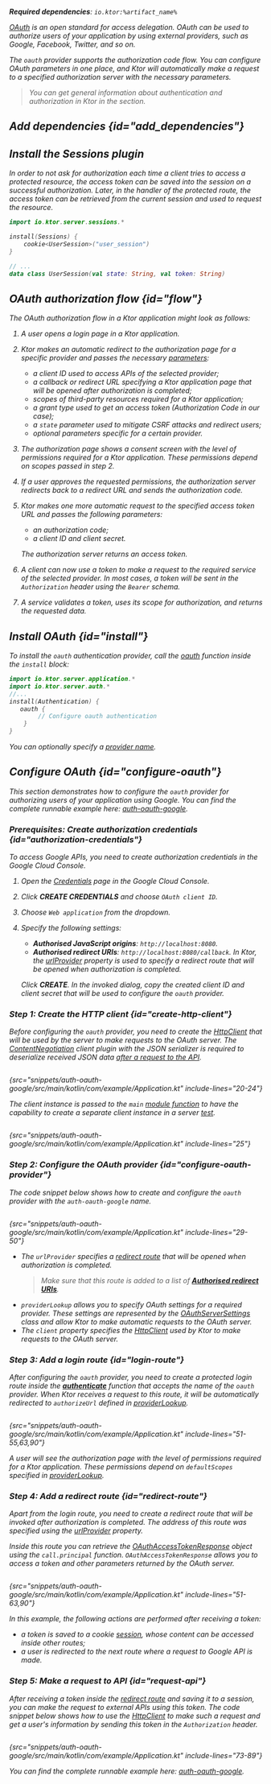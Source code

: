 [//]: # (title: OAuth)

<show-structure for="chapter" depth="2"/>

<var name="plugin_name" value="OAuth"/>
<var name="artifact_name" value="ktor-server-auth"/>

<tldr>
<p>
<b>Required dependencies</b>: <code>io.ktor:%artifact_name%</code>
</p>
<var name="example_name" value="auth-oauth-google"/>
<include from="lib.topic" element-id="download_example"/>
<include from="lib.topic" element-id="native_server_supported"/>
</tldr>

[OAuth](https://oauth.net/) is an open standard for access delegation. OAuth can be used to authorize users of your application by using external providers, such as Google, Facebook, Twitter, and so on.

The `oauth` provider supports the authorization code flow. You can configure OAuth parameters in one place, and Ktor will automatically make a request to a specified authorization server with the necessary parameters. 

> You can get general information about authentication and authorization in Ktor in the [](authentication.md) section.

## Add dependencies {id="add_dependencies"}

<include from="lib.topic" element-id="add_ktor_artifact_intro"/>
<include from="lib.topic" element-id="add_ktor_artifact"/>

## Install the Sessions plugin
In order to not ask for authorization each time a client tries to access a protected resource, the access token can be saved into the session on a successful authorization. 
Later, in the handler of the protected route, the access token can be retrieved from the current session and used to request the resource.

```kotlin
import io.ktor.server.sessions.*

install(Sessions) {
    cookie<UserSession>("user_session")
}

// ... 
data class UserSession(val state: String, val token: String)
```


## OAuth authorization flow {id="flow"}
The OAuth authorization flow in a Ktor application might look as follows:
1. A user opens a login page in a Ktor application.
2. Ktor makes an automatic redirect to the authorization page for a specific provider and passes the necessary [parameters](#configure-oauth-provider):
   * a client ID used to access APIs of the selected provider;
   * a callback or redirect URL specifying a Ktor application page that will be opened after authorization is completed;
   * scopes of third-party resources required for a Ktor application;
   * a grant type used to get an access token (Authorization Code in our case);
   * a `state` parameter used to mitigate CSRF attacks and redirect users;
   * optional parameters specific for a certain provider.
3. The authorization page shows a consent screen with the level of permissions required for a Ktor application. These permissions depend on scopes passed in step 2. 
4. If a user approves the requested permissions, the authorization server redirects back to a redirect URL and sends the authorization code.
5. Ktor makes one more automatic request to the specified access token URL and passes the following parameters:
   * an authorization code;
   * a client ID and client secret.
   
   The authorization server returns an access token.
6. A client can now use a token to make a request to the required service of the selected provider. In most cases, a token will be sent in the `Authorization` header using the `Bearer` schema.
7. A service validates a token, uses its scope for authorization, and returns the requested data.


## Install OAuth {id="install"}
To install the `oauth` authentication provider, call the [oauth](https://api.ktor.io/ktor-server/ktor-server-plugins/ktor-server-auth/io.ktor.server.auth/oauth.html) function inside the `install` block:

```kotlin
import io.ktor.server.application.*
import io.ktor.server.auth.*
//...
install(Authentication) {
   oauth {
        // Configure oauth authentication
    }
}
```
You can optionally specify a [provider name](authentication.md#provider-name).


## Configure OAuth {id="configure-oauth"}

This section demonstrates how to configure the `oauth` provider for authorizing users of your application using Google. You can find the complete runnable example here: [auth-oauth-google](https://github.com/ktorio/ktor-documentation/tree/%ktor_version%/codeSnippets/snippets/auth-oauth-google). 

### Prerequisites: Create authorization credentials {id="authorization-credentials"}

To access Google APIs, you need to create authorization credentials in the Google Cloud Console.
1. Open the [Credentials](https://console.cloud.google.com/apis/credentials) page in the Google Cloud Console.
2. Click **CREATE CREDENTIALS** and choose `OAuth client ID`.
3. Choose `Web application` from the dropdown.
4. Specify the following settings:
   * **Authorised JavaScript origins**: `http://localhost:8080`.
   * **Authorised redirect URIs**: `http://localhost:8080/callback`. 
   In Ktor, the [urlProvider](#configure-oauth-provider) property is used to specify a redirect route that will be opened when authorization is completed.
   
   Click **CREATE**. 
   In the invoked dialog, copy the created client ID and client secret that will be used to configure the `oauth` provider.



### Step 1: Create the HTTP client {id="create-http-client"}

Before configuring the `oauth` provider, you need to create the [HttpClient](create-client.md) that will be used by the server to make requests to the OAuth server. The [ContentNegotiation](serialization-client.md) client plugin with the JSON serializer is required to deserialize received JSON data [after a request to the API](#request-api).

```kotlin
```
{src="snippets/auth-oauth-google/src/main/kotlin/com/example/Application.kt" include-lines="20-24"}

The client instance is passed to the `main` [module function](Modules.md) to have the capability to create a separate client instance in a server [test](Testing.md).

```kotlin
```
{src="snippets/auth-oauth-google/src/main/kotlin/com/example/Application.kt" include-lines="25"}


### Step 2: Configure the OAuth provider {id="configure-oauth-provider"}

The code snippet below shows how to create and configure the `oauth` provider with the `auth-oauth-google` name.

```kotlin
```
{src="snippets/auth-oauth-google/src/main/kotlin/com/example/Application.kt" include-lines="29-50"}

* The `urlProvider` specifies a [redirect route](#redirect-route) that will be opened when authorization is completed.
   > Make sure that this route is added to a list of [**Authorised redirect URIs**](#authorization-credentials).
* `providerLookup` allows you to specify OAuth settings for a required provider. These settings are represented by the [OAuthServerSettings](https://api.ktor.io/ktor-server/ktor-server-plugins/ktor-server-auth/io.ktor.server.auth/-o-auth-server-settings/index.html) class and allow Ktor to make automatic requests to the OAuth server. 
* The `client` property specifies the [HttpClient](#create-http-client) used by Ktor to make requests to the OAuth server.


### Step 3: Add a login route {id="login-route"}
After configuring the `oauth` provider, you need to create a protected login route inside the **[authenticate](authentication.md#authenticate-route)** function that accepts the name of the `oauth` provider. When Ktor receives a request to this route, it will be automatically redirected to `authorizeUrl` defined in [providerLookup](#configure-oauth-provider).

```kotlin
```
{src="snippets/auth-oauth-google/src/main/kotlin/com/example/Application.kt" include-lines="51-55,63,90"}

A user will see the authorization page with the level of permissions required for a Ktor application. These permissions depend on `defaultScopes` specified in [providerLookup](#configure-oauth-provider).

### Step 4: Add a redirect route {id="redirect-route"}

Apart from the login route, you need to create a redirect route that will be invoked after authorization is completed. The address of this route was specified using the [urlProvider](#configure-oauth-provider) property.

Inside this route you can retrieve the [OAuthAccessTokenResponse](https://api.ktor.io/ktor-server/ktor-server-plugins/ktor-server-auth/io.ktor.server.auth/-o-auth-access-token-response/index.html) object using the `call.principal` function. `OAuthAccessTokenResponse` allows you to access a token and other parameters returned by the OAuth server.

```kotlin
```
{src="snippets/auth-oauth-google/src/main/kotlin/com/example/Application.kt" include-lines="51-63,90"}

In this example, the following actions are performed after receiving a token:
* a token is saved to a cookie [session](sessions.md), whose content can be accessed inside other routes;
* a user is redirected to the next route where a request to Google API is made.


### Step 5: Make a request to API {id="request-api"}

After receiving a token inside the [redirect route](#redirect-route) and saving it to a session, you can make the request to external APIs using this token. The code snippet below shows how to use the [HttpClient](#create-http-client) to make such a request and get a user's information by sending this token in the `Authorization` header.

```kotlin
```
{src="snippets/auth-oauth-google/src/main/kotlin/com/example/Application.kt" include-lines="73-89"}

You can find the complete runnable example here: [auth-oauth-google](https://github.com/ktorio/ktor-documentation/tree/%ktor_version%/codeSnippets/snippets/auth-oauth-google). 

